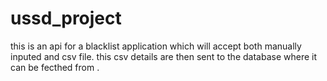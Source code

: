 # ussd_project

this is an api for a blacklist application which will accept both manually inputed and csv file. this csv details are then sent to the database where it can be fecthed from .
